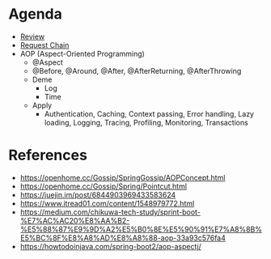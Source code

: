 # Agenda
* [Review](https://github.com/b2etw/Spring-Boot-Kotlin-Dojo/edit/master/stage6/README.md)
* [Request Chain](https://raw.githubusercontent.com/b2etw/Spring-Boot-Kotlin-Dojo/master/stage7/request-chain.png)
* AOP (Aspect-Oriented Programming)
  * @Aspect
  * @Before, @Around, @After, @AfterReturning, @AfterThrowing
  * Deme
    * Log
    * Time
  * Apply
    * Authentication, Caching, Context passing, Error handling, Lazy loading, Logging, Tracing, Profiling, Monitoring, Transactions

# References
* https://openhome.cc/Gossip/SpringGossip/AOPConcept.html
* https://openhome.cc/Gossip/Spring/Pointcut.html
* https://juejin.im/post/6844903969433583624
* https://www.itread01.com/content/1548979772.html
* https://medium.com/chikuwa-tech-study/sprint-boot-%E7%AC%AC20%E8%AA%B2-%E5%88%87%E9%9D%A2%E5%B0%8E%E5%90%91%E7%A8%8B%E5%BC%8F%E8%A8%AD%E8%A8%88-aop-33a93c576fa4
* https://howtodoinjava.com/spring-boot2/aop-aspectj/
